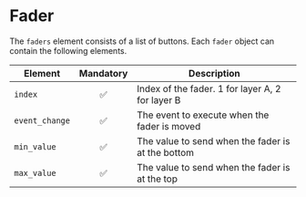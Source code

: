 # Fader
The `faders` element consists of a list of buttons. Each `fader` object can contain the following elements. 

| Element        | Mandatory          | Description |
|----------------|:------------------:|----------|
| `index`        | :white_check_mark: | Index of the fader. 1 for layer A, 2 for layer B  |
| `event_change` | :white_check_mark: | The event to execute when the fader is moved |
| `min_value`    | :white_check_mark: | The value to send when the fader is at the bottom |
| `max_value`    | :white_check_mark: | The value to send when the fader is at the top |
